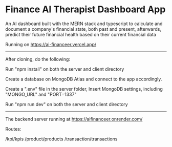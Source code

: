 # Finance AI Therapist Dashboard App

An AI dashboard built with the MERN stack and typescript to calculate and document a company's financial state, both past and present, afterwards, predict their future financial health based on their current financial data

Running on https://ai-financeer.vercel.app/

--------------------------------------------------------------------------------------------------------------

After cloning, do the following:

Run "npm install" on both the server and client directory

Create a database on MongoDB Atlas and connect to the app accordingly.

Create a ".env" file in the server folder, Insert MongoDB settings, including "MONGO_URL" and "PORT=1337"

Run "npm run dev" on both the server and client directory

--------------------------------------------------------------------------------------------------------------

The backend server running at https://aifinanceer.onrender.com/

Routes:

/kpi/kpis
/product/products
/transaction/transactions


